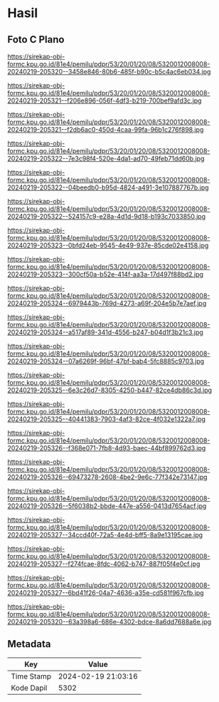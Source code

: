 # Hasil

## Foto C Plano

https://sirekap-obj-formc.kpu.go.id/81e4/pemilu/pdpr/53/20/01/20/08/5320012008008-20240219-205320--3458e846-80b6-485f-b90c-b5c4ac6eb034.jpg

https://sirekap-obj-formc.kpu.go.id/81e4/pemilu/pdpr/53/20/01/20/08/5320012008008-20240219-205321--f206e896-056f-4df3-b219-700bef9afd3c.jpg

https://sirekap-obj-formc.kpu.go.id/81e4/pemilu/pdpr/53/20/01/20/08/5320012008008-20240219-205321--f2db6ac0-450d-4caa-99fa-96b1c276f898.jpg

https://sirekap-obj-formc.kpu.go.id/81e4/pemilu/pdpr/53/20/01/20/08/5320012008008-20240219-205322--7e3c98f4-520e-4da1-ad70-49feb71dd60b.jpg

https://sirekap-obj-formc.kpu.go.id/81e4/pemilu/pdpr/53/20/01/20/08/5320012008008-20240219-205322--04beedb0-b95d-4824-a491-3e107887767b.jpg

https://sirekap-obj-formc.kpu.go.id/81e4/pemilu/pdpr/53/20/01/20/08/5320012008008-20240219-205322--524157c9-e28a-4d1d-9d18-b193c7033850.jpg

https://sirekap-obj-formc.kpu.go.id/81e4/pemilu/pdpr/53/20/01/20/08/5320012008008-20240219-205323--0bfd24eb-9545-4e49-937e-85cde02e4158.jpg

https://sirekap-obj-formc.kpu.go.id/81e4/pemilu/pdpr/53/20/01/20/08/5320012008008-20240219-205323--300cf50a-b52e-414f-aa3a-17d497f88bd2.jpg

https://sirekap-obj-formc.kpu.go.id/81e4/pemilu/pdpr/53/20/01/20/08/5320012008008-20240219-205324--6979443b-769d-4273-a69f-204e5b7e7aef.jpg

https://sirekap-obj-formc.kpu.go.id/81e4/pemilu/pdpr/53/20/01/20/08/5320012008008-20240219-205324--a517af89-341d-4556-b247-b04d1f3b21c3.jpg

https://sirekap-obj-formc.kpu.go.id/81e4/pemilu/pdpr/53/20/01/20/08/5320012008008-20240219-205324--07a6269f-96bf-47bf-bab4-5fc8885c9703.jpg

https://sirekap-obj-formc.kpu.go.id/81e4/pemilu/pdpr/53/20/01/20/08/5320012008008-20240219-205325--6e3c26d7-8305-4250-b447-82ce4db86c3d.jpg

https://sirekap-obj-formc.kpu.go.id/81e4/pemilu/pdpr/53/20/01/20/08/5320012008008-20240219-205325--40441383-7903-4af3-82ce-4f032e1322a7.jpg

https://sirekap-obj-formc.kpu.go.id/81e4/pemilu/pdpr/53/20/01/20/08/5320012008008-20240219-205326--f368e071-7fb8-4d93-baec-44bf899762d3.jpg

https://sirekap-obj-formc.kpu.go.id/81e4/pemilu/pdpr/53/20/01/20/08/5320012008008-20240219-205326--69473278-2608-4be2-9e6c-77f342e73147.jpg

https://sirekap-obj-formc.kpu.go.id/81e4/pemilu/pdpr/53/20/01/20/08/5320012008008-20240219-205326--5f6038b2-bbde-447e-a556-0413d7654acf.jpg

https://sirekap-obj-formc.kpu.go.id/81e4/pemilu/pdpr/53/20/01/20/08/5320012008008-20240219-205327--34ccd40f-72a5-4e4d-bff5-8a9e13195cae.jpg

https://sirekap-obj-formc.kpu.go.id/81e4/pemilu/pdpr/53/20/01/20/08/5320012008008-20240219-205327--f274fcae-8fdc-4062-b747-887f05f4e0cf.jpg

https://sirekap-obj-formc.kpu.go.id/81e4/pemilu/pdpr/53/20/01/20/08/5320012008008-20240219-205327--6bd41f26-04a7-4636-a35e-cd581f967cfb.jpg

https://sirekap-obj-formc.kpu.go.id/81e4/pemilu/pdpr/53/20/01/20/08/5320012008008-20240219-205320--63a398a6-686e-4302-bdce-8a6dd7688a6e.jpg


## Metadata

| Key        | Value               |
| ---------- | ------------------- |
| Time Stamp | 2024-02-19 21:03:16 |
| Kode Dapil | 5302                |




